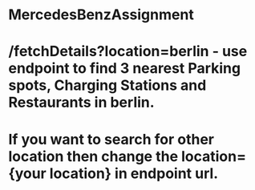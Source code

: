 # MercedesBenzAssignment
# /fetchDetails?location=berlin - use endpoint to find 3 nearest Parking spots, Charging Stations and Restaurants in berlin.
# If you want to search for other location then change the location={your location} in endpoint url.
